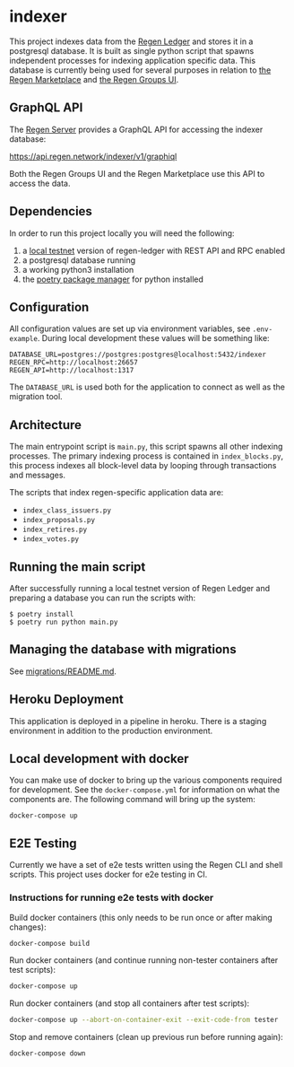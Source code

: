 # indexer

This project indexes data from the [Regen Ledger](https://github.com/regen-network/regen-ledger/) and stores it in a postgresql database.
It is built as single python script that spawns independent processes for indexing application specific data.
This database is currently being used for several purposes in relation to [the Regen Marketplace](https://github.com/regen-network/regen-web) and [the Regen Groups UI](https://github.com/regen-network/groups-ui).

## GraphQL API

The [Regen Server](https://github.com/regen-network/regen-server/) provides a GraphQL API for accessing the indexer database:

https://api.regen.network/indexer/v1/graphiql

Both the Regen Groups UI and the Regen Marketplace use this API to access the data.

## Dependencies

In order to run this project locally you will need the following:

1. a [local testnet](https://docs.regen.network/ledger/get-started/local-testnet.html) version of regen-ledger with REST API and RPC enabled
2. a postgresql database running
3. a working python3 installation
4. the [poetry package manager](https://python-poetry.org/docs/#installation) for python installed

## Configuration

All configuration values are set up via environment variables, see `.env-example`.
During local development these values will be something like:

```
DATABASE_URL=postgres://postgres:postgres@localhost:5432/indexer
REGEN_RPC=http://localhost:26657
REGEN_API=http://localhost:1317
```

The `DATABASE_URL` is used both for the application to connect as well as the migration tool.

## Architecture

The main entrypoint script is `main.py`, this script spawns all other indexing processes.
The primary indexing process is contained in `index_blocks.py`, this process indexes all block-level data by looping through transactions and messages.

The scripts that index regen-specific application data are:

- `index_class_issuers.py`
- `index_proposals.py`
- `index_retires.py`
- `index_votes.py`

## Running the main script

After successfully running a local testnet version of Regen Ledger and preparing a database you can run the scripts with:

```
$ poetry install
$ poetry run python main.py
```

## Managing the database with migrations

See [migrations/README.md](migrations/README.md).

## Heroku Deployment

This application is deployed in a pipeline in heroku.
There is a staging environment in addition to the production environment.

## Local development with docker

You can make use of docker to bring up the various components required for development.
See the `docker-compose.yml` for information on what the components are.
The following command will bring up the system:

```
docker-compose up
```

## E2E Testing

Currently we have a set of e2e tests written using the Regen CLI and shell scripts.
This project uses docker for e2e testing in CI.

### Instructions for running e2e tests with docker

Build docker containers (this only needs to be run once or after making changes):

```sh
docker-compose build
```

Run docker containers (and continue running non-tester containers after test scripts):

```sh
docker-compose up
```

Run docker containers (and stop all containers after test scripts):

```sh
docker-compose up --abort-on-container-exit --exit-code-from tester
```

Stop and remove containers (clean up previous run before running again):

```sh
docker-compose down
```
